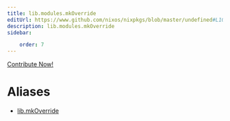 ```yaml
---
title: lib.modules.mkOverride
editUrl: https://www.github.com/nixos/nixpkgs/blob/master/undefined#L1026C16
description: lib.modules.mkOverride
sidebar:

    order: 7
---
```


<a href="https://www.github.com/nixos/nixpkgs/blob/master/undefined#L1026C16">Contribute Now!</a>


# Aliases

- [lib.mkOverride](/nix-doc-comments/reference/lib/lib-mkoverride)


